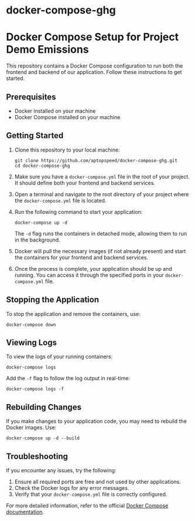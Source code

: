 # docker-compose-ghg

# Docker Compose Setup for Project Demo Emissions

This repository contains a Docker Compose configuration to run both the frontend and backend of our application. Follow these instructions to get started.

## Prerequisites

- Docker installed on your machine
- Docker Compose installed on your machine

## Getting Started

1. Clone this repository to your local machine:
   ```
   git clone https://github.com/aptopspeed/docker-compose-ghg.git
   cd docker-compose-ghg
   ```

2. Make sure you have a `docker-compose.yml` file in the root of your project. It should define both your frontend and backend services.

3. Open a terminal and navigate to the root directory of your project where the `docker-compose.yml` file is located.

4. Run the following command to start your application:
   ```
   docker-compose up -d
   ```
   The `-d` flag runs the containers in detached mode, allowing them to run in the background.

5. Docker will pull the necessary images (if not already present) and start the containers for your frontend and backend services.

6. Once the process is complete, your application should be up and running. You can access it through the specified ports in your `docker-compose.yml` file.

## Stopping the Application

To stop the application and remove the containers, use:
```
docker-compose down
```

## Viewing Logs

To view the logs of your running containers:
```
docker-compose logs
```

Add the `-f` flag to follow the log output in real-time:
```
docker-compose logs -f
```

## Rebuilding Changes

If you make changes to your application code, you may need to rebuild the Docker images. Use:
```
docker-compose up -d --build
```

## Troubleshooting

If you encounter any issues, try the following:

1. Ensure all required ports are free and not used by other applications.
2. Check the Docker logs for any error messages.
3. Verify that your `docker-compose.yml` file is correctly configured.

For more detailed information, refer to the official [Docker Compose documentation](https://docs.docker.com/compose/).